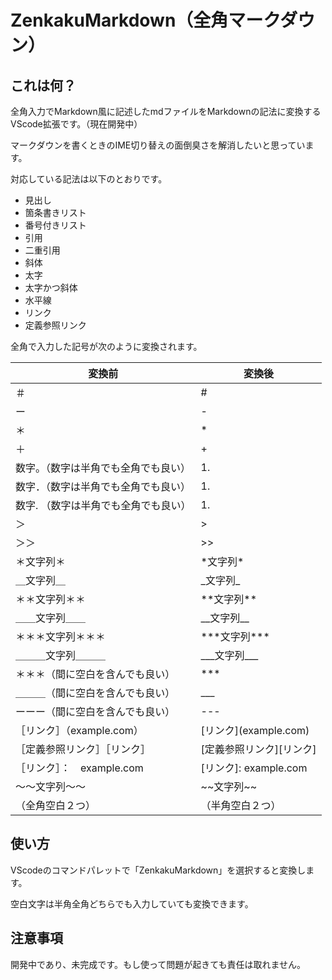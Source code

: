 # ZenkakuMarkdown（全角マークダウン）

## これは何？

全角入力でMarkdown風に記述したmdファイルをMarkdownの記法に変換するVScode拡張です。（現在開発中）

マークダウンを書くときのIME切り替えの面倒臭さを解消したいと思っています。

対応している記法は以下のとおりです。

- 見出し
- 箇条書きリスト
- 番号付きリスト
- 引用
- 二重引用
- 斜体
- 太字
- 太字かつ斜体
- 水平線
- リンク
- 定義参照リンク

全角で入力した記号が次のように変換されます。

| 変換前                               | 変換後                   |
| ------------------------------------ | ------------------------ |
| ＃                                   | #                        |
| ー                                   | -                        |
| ＊                                   | *                        |
| ＋                                   | +                        |
| 数字。（数字は半角でも全角でも良い） | 1.                       |
| 数字．（数字は半角でも全角でも良い） | 1.                       |
| 数字. （数字は半角でも全角でも良い） | 1.                       |
| ＞                                   | >                        |
| ＞＞                                 | >>                       |
| ＊文字列＊                           | \*文字列\*               |
| ＿文字列＿                           | \_文字列\_               |
| ＊＊文字列＊＊                       | \*\*文字列\*\*           |
| ＿＿文字列＿＿                       | \_\_文字列\_\_           |
| ＊＊＊文字列＊＊＊                   | \*\*\*文字列\*\*\*       |
| ＿＿＿文字列＿＿＿                   | \_\_\_文字列\_\_\_       |
| ＊＊＊（間に空白を含んでも良い）     | ***                      |
| ＿＿＿（間に空白を含んでも良い）     | ___                      |
| ーーー（間に空白を含んでも良い）     | ---                      |
| ［リンク］（example.com）            | [リンク]\(example.com)   |
| ［定義参照リンク］［リンク］         | [定義参照リンク][リンク] |
| ［リンク］：　example.com            | [リンク]: example.com    |
| ～～文字列～～                       | \~\~文字列\~\~           |
| （全角空白２つ）                     | （半角空白２つ）         |

## 使い方

VScodeのコマンドパレットで「ZenkakuMarkdown」を選択すると変換します。

空白文字は半角全角どちらでも入力していても変換できます。

## 注意事項

開発中であり、未完成です。もし使って問題が起きても責任は取れません。
